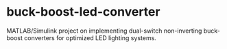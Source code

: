 # buck-boost-led-converter
MATLAB/Simulink project on implementing dual-switch non-inverting buck-boost converters for optimized LED lighting systems.
